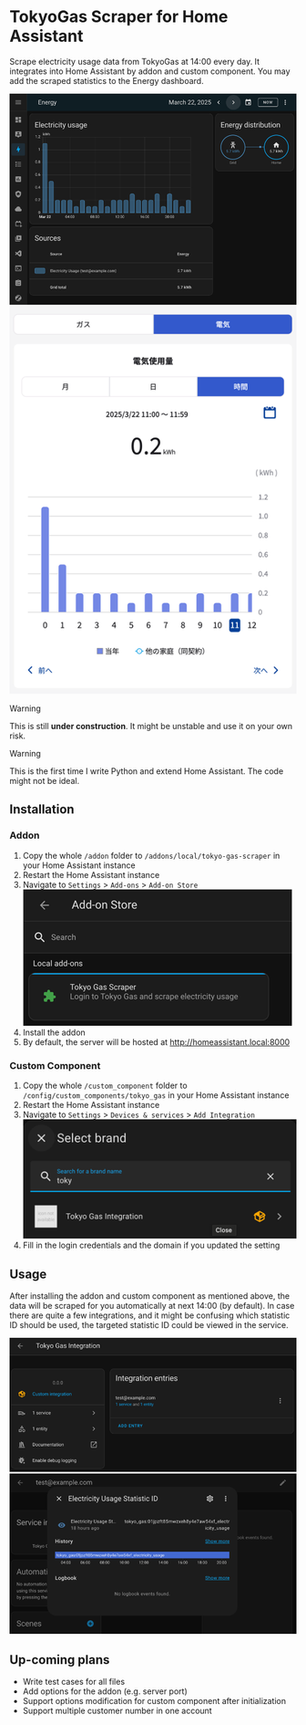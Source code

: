 # TokyoGas Scraper for Home Assistant

Scrape electricity usage data from TokyoGas at 14:00 every day. It integrates 
into Home Assistant by addon and custom component. You may add the scraped 
statistics to the Energy dashboard.

![energy-dashboard](assets/energy-dashboard.png)
![tokyo-gas-dashboard](assets/tokyo-gas-dashboard.png)

> [!WARNING]
> This is still **under construction**. It might be unstable and use it on your
> own risk.

> [!WARNING]
> This is the first time I write Python and extend Home Assistant. The code might
> not be ideal.

## Installation

### Addon

1. Copy the whole `/addon` folder to `/addons/local/tokyo-gas-scraper` in your Home Assistant 
   instance
2. Restart the Home Assistant instance
3. Navigate to `Settings` > `Add-ons` > `Add-on Store` 
   ![addon-store](assets/addon-store.png)
4. Install the addon
5. By default, the server will be hosted at http://homeassistant.local:8000

### Custom Component

1. Copy the whole `/custom_component` folder to 
   `/config/custom_components/tokyo_gas` in your Home Assistant instance
2. Restart the Home Assistant instance
3. Navigate to `Settings` > `Devices & services` > `Add Integration`
   ![add-integration](assets/add-integration.png)
4. Fill in the login credentials and the domain if you updated the setting

## Usage

After installing the addon and custom component as mentioned above, the data
will be scraped for you automatically at next 14:00 (by default). In case 
there are quite a few integrations, and it might be confusing which statistic
ID should be used, the targeted statistic ID could be viewed in the service.

![tokyo-gas-service](assets/tokyo-gas-service.png)
![statistic-id](assets/statistic-id.png)

## Up-coming plans

- Write test cases for all files
- Add options for the addon (e.g. server port)
- Support options modification for custom component after initialization
- Support multiple customer number in one account
